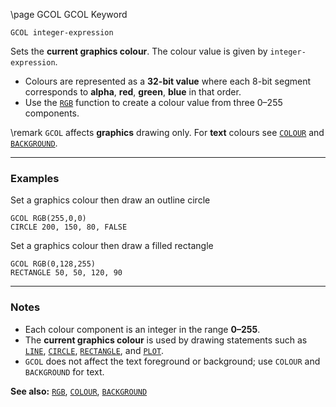 \page GCOL GCOL Keyword
```basic
GCOL integer-expression
```

Sets the **current graphics colour**. The colour value is given by `integer-expression`.

- Colours are represented as a **32-bit value** where each 8-bit segment corresponds to **alpha**, **red**, **green**, **blue** in that order.
- Use the [`RGB`](https://github.com/brainboxdotcc/retro-rocket/wiki/RGB) function to create a colour value from three 0–255 components.


\remark `GCOL` affects **graphics** drawing only. For **text** colours see [`COLOUR`](https://github.com/brainboxdotcc/retro-rocket/wiki/COLOUR) and [`BACKGROUND`](https://github.com/brainboxdotcc/retro-rocket/wiki/BACKGROUND).

---

### Examples

Set a graphics colour then draw an outline circle
```basic
GCOL RGB(255,0,0)
CIRCLE 200, 150, 80, FALSE
```

Set a graphics colour then draw a filled rectangle
```basic
GCOL RGB(0,128,255)
RECTANGLE 50, 50, 120, 90
```

---

### Notes
- Each colour component is an integer in the range **0–255**.
- The **current graphics colour** is used by drawing statements such as [`LINE`](https://github.com/brainboxdotcc/retro-rocket/wiki/LINE), [`CIRCLE`](https://github.com/brainboxdotcc/retro-rocket/wiki/CIRCLE), [`RECTANGLE`](https://github.com/brainboxdotcc/retro-rocket/wiki/RECTANGLE), and [`PLOT`](https://github.com/brainboxdotcc/retro-rocket/wiki/PLOT).
- `GCOL` does not affect the text foreground or background; use `COLOUR` and `BACKGROUND` for text.

**See also:** [`RGB`](https://github.com/brainboxdotcc/retro-rocket/wiki/RGB), [`COLOUR`](https://github.com/brainboxdotcc/retro-rocket/wiki/COLOUR), [`BACKGROUND`](https://github.com/brainboxdotcc/retro-rocket/wiki/BACKGROUND)
